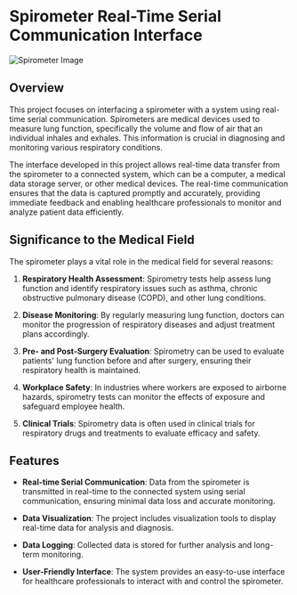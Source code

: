 # Spirometer Real-Time Serial Communication Interface

![Spirometer Image](images/front_image.jpg)

## Overview

This project focuses on interfacing a spirometer with a system using real-time serial communication. Spirometers are medical devices used to measure lung function, specifically the volume and flow of air that an individual inhales and exhales. This information is crucial in diagnosing and monitoring various respiratory conditions.

The interface developed in this project allows real-time data transfer from the spirometer to a connected system, which can be a computer, a medical data storage server, or other medical devices. The real-time communication ensures that the data is captured promptly and accurately, providing immediate feedback and enabling healthcare professionals to monitor and analyze patient data efficiently.

## Significance to the Medical Field

The spirometer plays a vital role in the medical field for several reasons:

1. **Respiratory Health Assessment**: Spirometry tests help assess lung function and identify respiratory issues such as asthma, chronic obstructive pulmonary disease (COPD), and other lung conditions.

2. **Disease Monitoring**: By regularly measuring lung function, doctors can monitor the progression of respiratory diseases and adjust treatment plans accordingly.

3. **Pre- and Post-Surgery Evaluation**: Spirometry can be used to evaluate patients' lung function before and after surgery, ensuring their respiratory health is maintained.

4. **Workplace Safety**: In industries where workers are exposed to airborne hazards, spirometry tests can monitor the effects of exposure and safeguard employee health.

5. **Clinical Trials**: Spirometry data is often used in clinical trials for respiratory drugs and treatments to evaluate efficacy and safety.

## Features

- **Real-time Serial Communication**: Data from the spirometer is transmitted in real-time to the connected system using serial communication, ensuring minimal data loss and accurate monitoring.

- **Data Visualization**: The project includes visualization tools to display real-time data for analysis and diagnosis.

- **Data Logging**: Collected data is stored for further analysis and long-term monitoring.

- **User-Friendly Interface**: The system provides an easy-to-use interface for healthcare professionals to interact with and control the spirometer.

